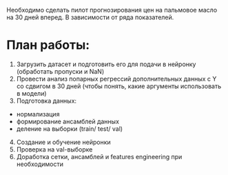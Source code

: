 Необходимо сделать пилот прогнозирования цен на пальмовое масло на 30 дней вперед.
В зависимости от ряда показателей.

# План работы: 
1. Загрузить датасет и подготовить его для подачи в нейронку (обработать пропуски и NaN)
2. Провести анализ попарных регрессий дополнительных данных с Y со сдвигом в 30 дней (чтобы понять, какие аргументы использовать в модели)
3. Подготовка данных:
 - нормализация
 - формирование ансамблей данных
 - деление на выборки (train/ test/ val)
4. Создание и обучение нейронки
5. Проверка на val-выборке
6. Доработка сетки, ансамблей и features engineering при необходимости

